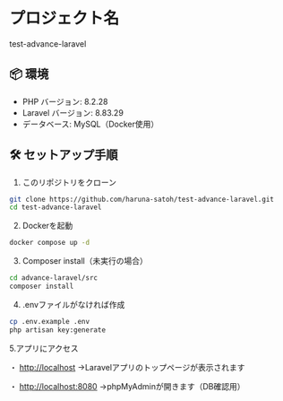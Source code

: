 # プロジェクト名

test-advance-laravel

## 📦 環境
- PHP バージョン: 8.2.28
- Laravel バージョン: 8.83.29
- データベース: MySQL（Docker使用）

## 🛠 セットアップ手順

1. このリポジトリをクローン
```bash
git clone https://github.com/haruna-satoh/test-advance-laravel.git
cd test-advance-laravel
```

2. Dockerを起動
```bash
docker compose up -d
```

3. Composer install（未実行の場合）
```bash
cd advance-laravel/src
composer install
```


4. .envファイルがなければ作成
```bash
cp .env.example .env
php artisan key:generate
```

5.アプリにアクセス

・ [http://localhost](http://localhost)
    →Laravelアプリのトップページが表示されます

・ [http://localhost:8080](http://localhost:8080)
    →phpMyAdminが開きます（DB確認用）
